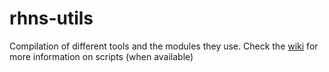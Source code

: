 rhns-utils
==========

Compilation of different tools and the modules they use. Check the [wiki](https://github.com/FDewaleyne/rhns-utils/wiki) for more information on scripts (when available)

